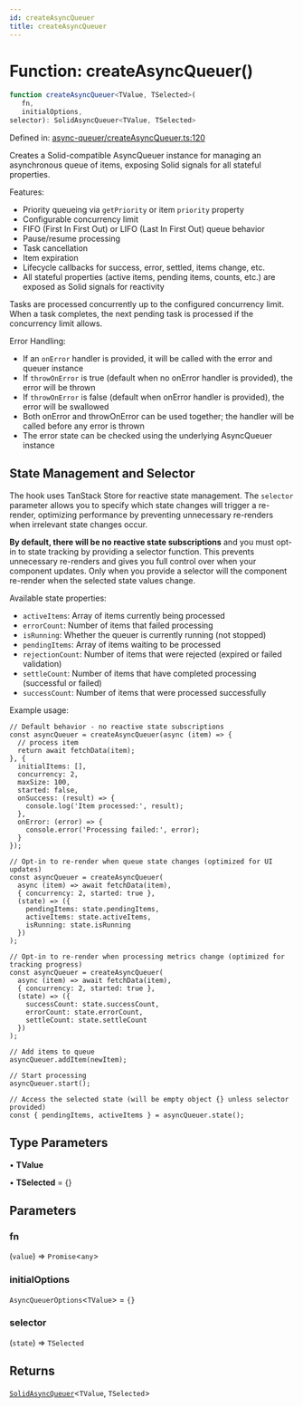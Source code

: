 ```yaml
---
id: createAsyncQueuer
title: createAsyncQueuer
---
```


<!-- DO NOT EDIT: this page is autogenerated from the type comments -->

# Function: createAsyncQueuer()

```ts
function createAsyncQueuer<TValue, TSelected>(
   fn, 
   initialOptions, 
selector): SolidAsyncQueuer<TValue, TSelected>
```

Defined in: [async-queuer/createAsyncQueuer.ts:120](https://github.com/TanStack/persister/blob/main/packages/solid-persister/src/async-queuer/createAsyncQueuer.ts#L120)

Creates a Solid-compatible AsyncQueuer instance for managing an asynchronous queue of items, exposing Solid signals for all stateful properties.

Features:
- Priority queueing via `getPriority` or item `priority` property
- Configurable concurrency limit
- FIFO (First In First Out) or LIFO (Last In First Out) queue behavior
- Pause/resume processing
- Task cancellation
- Item expiration
- Lifecycle callbacks for success, error, settled, items change, etc.
- All stateful properties (active items, pending items, counts, etc.) are exposed as Solid signals for reactivity

Tasks are processed concurrently up to the configured concurrency limit. When a task completes,
the next pending task is processed if the concurrency limit allows.

Error Handling:
- If an `onError` handler is provided, it will be called with the error and queuer instance
- If `throwOnError` is true (default when no onError handler is provided), the error will be thrown
- If `throwOnError` is false (default when onError handler is provided), the error will be swallowed
- Both onError and throwOnError can be used together; the handler will be called before any error is thrown
- The error state can be checked using the underlying AsyncQueuer instance

## State Management and Selector

The hook uses TanStack Store for reactive state management. The `selector` parameter allows you
to specify which state changes will trigger a re-render, optimizing performance by preventing
unnecessary re-renders when irrelevant state changes occur.

**By default, there will be no reactive state subscriptions** and you must opt-in to state
tracking by providing a selector function. This prevents unnecessary re-renders and gives you
full control over when your component updates. Only when you provide a selector will the
component re-render when the selected state values change.

Available state properties:
- `activeItems`: Array of items currently being processed
- `errorCount`: Number of items that failed processing
- `isRunning`: Whether the queuer is currently running (not stopped)
- `pendingItems`: Array of items waiting to be processed
- `rejectionCount`: Number of items that were rejected (expired or failed validation)
- `settleCount`: Number of items that have completed processing (successful or failed)
- `successCount`: Number of items that were processed successfully

Example usage:
```tsx
// Default behavior - no reactive state subscriptions
const asyncQueuer = createAsyncQueuer(async (item) => {
  // process item
  return await fetchData(item);
}, {
  initialItems: [],
  concurrency: 2,
  maxSize: 100,
  started: false,
  onSuccess: (result) => {
    console.log('Item processed:', result);
  },
  onError: (error) => {
    console.error('Processing failed:', error);
  }
});

// Opt-in to re-render when queue state changes (optimized for UI updates)
const asyncQueuer = createAsyncQueuer(
  async (item) => await fetchData(item),
  { concurrency: 2, started: true },
  (state) => ({
    pendingItems: state.pendingItems,
    activeItems: state.activeItems,
    isRunning: state.isRunning
  })
);

// Opt-in to re-render when processing metrics change (optimized for tracking progress)
const asyncQueuer = createAsyncQueuer(
  async (item) => await fetchData(item),
  { concurrency: 2, started: true },
  (state) => ({
    successCount: state.successCount,
    errorCount: state.errorCount,
    settleCount: state.settleCount
  })
);

// Add items to queue
asyncQueuer.addItem(newItem);

// Start processing
asyncQueuer.start();

// Access the selected state (will be empty object {} unless selector provided)
const { pendingItems, activeItems } = asyncQueuer.state();
```

## Type Parameters

• **TValue**

• **TSelected** = \{\}

## Parameters

### fn

(`value`) => `Promise`\<`any`\>

### initialOptions

`AsyncQueuerOptions`\<`TValue`\> = `{}`

### selector

(`state`) => `TSelected`

## Returns

[`SolidAsyncQueuer`](../../../interfaces/solidasyncqueuer.md)\<`TValue`, `TSelected`\>
